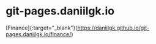 # git-pages.daniilgk.io
[Finance]{:target="_blank"}(https://daniilgk.github.io/git-pages.daniilgk.io/finance/)
